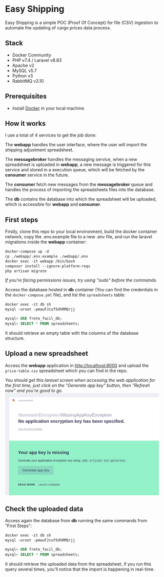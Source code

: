 # Easy Shipping
Easy Shipping is a simple POC (Proof Of Concept) for file (CSV) ingestion to automate the updating of cargo prices data process.

## Stack
- Docker Community
- PHP v7.4 / Laravel v8.83
- Apache v2
- MySQL v5.7
- Python v3
- RabbitMQ v3.10

## Prerequisites
- Install [Docker](https://www.docker.com/get-started/) in your local machine.

## How it works
I use a total of 4 services to get the job done: 

The **webapp** handles the user interface, where the user will import the shipping adjustment spreadsheet.

The **messagebroker** handles the messaging service, when a new spreadsheet is uploaded in **webapp**, a new message is triggered for this service and stored in a execution queue, which will be fetched by the **consumer** service in the future.

The **consumer** fetch new messages from the **messagebroker** queue and handles the process of importing the spreadsheets files into the database.

The **db** contains the database into which the spreadsheet will be uploaded, which is accessible for **webapp** and **consumer**.

## First steps
Firstly, clone this repo to your local environment, build the docker container network, copy the .env.example file to a new .env file, and run the laravel migrations inside the **webapp** container:

```shell
docker-compose up -d
cp ./webapp/.env.example ./webapp/.env
docker exec -it webapp /bin/bash
composer install --ignore-platform-reqs
php artisan migrate
```

*If you're facing permissions issues, try using "sudo" before the commands.*

Access the database hosted in **db** container (You can find the credentials in the `docker-compose.yml` file), and list the `spreadsheets` table:
```shell
docker exec -it db sh
mysql -uroot -pmauFJcuf5dhRMQrjj
```
```sql
mysql> USE frete_facil_db;
mysql> SELECT * FROM spreadsheets;
```
It should retrieve an empty table with the columns of the database structure.

## Upload a new spreadsheet
Access the **webapp** application in [http://localhost:8000](http://localhost:8000) and upload the `price-table.csv` spreadsheet which you can find in the repo.

*You should get this laravel screen when accessing the web application for the first time, just click on the "Generate app key" button, then "Refresh now" and you're good to go.*
<img src="assets/app_key_missing.png">


## Check the uploaded data
Access again the database from **db** running the same commands from "First Steps":

```shell
docker exec -it db sh
mysql -uroot -pmauFJcuf5dhRMQrjj
```
```sql
mysql> USE frete_facil_db;
mysql> SELECT * FROM spreadsheets;
```

It should retrieve the uploaded data from the spreadsheet, if you run this query several times, you'll notice that the import is happening in real-time.
